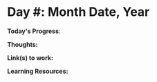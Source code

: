 # Day #: Month Date, Year

**Today's Progress**: 

**Thoughts:** 

**Link(s) to work:**

**Learning Resources:**
